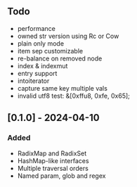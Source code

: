 ## Todo

- performance
- owned str version using Rc or Cow
- plain only mode
- item sep customizable
- re-balance on removed node
- index & indexmut
- entry support
- intoiterator
- capture same key multiple vals
- invalid utf8 test: &[0xffu8, 0xfe, 0x65];

## [0.1.0] - 2024-04-10

### Added

- RadixMap and RadixSet
- HashMap-like interfaces
- Multiple traversal orders
- Named param, glob and regex